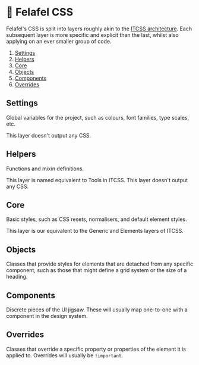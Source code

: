 # 🧆 Felafel CSS

Felafel's CSS is split into layers roughly akin to the [ITCSS architecture](https://www.xfive.co/blog/itcss-scalable-maintainable-css-architecture/). Each subsequent layer is more specific and explicit than the last, whilst also applying on an ever smaller group of code.

1. [Settings](#settings)
1. [Helpers](#helpers)
1. [Core](#core)
1. [Objects](#objects)
1. [Components](#components)
1. [Overrides](#overrides)

## Settings

Global variables for the project, such as colours, font families, type scales, etc.

This layer doesn't output any CSS.

## Helpers

Functions and mixin definitions.

This layer is named equivalent to Tools in ITCSS. This layer doesn't output any CSS.

## Core

Basic styles, such as CSS resets, normalisers, and default element styles.

This layer is our equivalent to the Generic and Elements layers of ITCSS.

## Objects

Classes that provide styles for elements that are detached from any specific component, such as those that might define a grid system or the size of a heading.

## Components

Discrete pieces of the UI jigsaw. These will usually map one-to-one with a component in the design system.

## Overrides

Classes that override a specific property or properties of the element it is applied to. Overrides will usually be `!important`.

